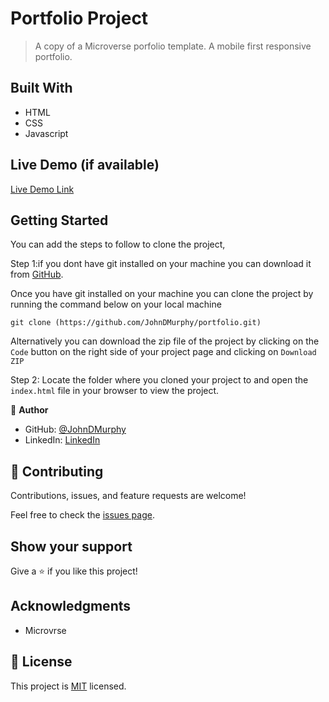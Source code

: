 # Portfolio Project

> A copy of a Microverse porfolio template. A mobile first responsive portfolio.

## Built With

- HTML
- CSS
- Javascript

## Live Demo (if available)

[Live Demo Link](https://johndmurphy.github.io/portfolio/)

## Getting Started

You can add the steps to follow to clone the project,

Step 1:if you dont have git installed on your machine you can download it from [GitHub](https://git-scm.com/downloads).

Once you have git installed on your machine you can clone the project by running the command below on your local machine

`git clone (https://github.com/JohnDMurphy/portfolio.git)`

Alternatively you can download the zip file of the project by clicking on the `Code` button on the right side of your project page and clicking on `Download ZIP`

Step 2: Locate the folder where you cloned your project to and open the `index.html` file in your browser to view the project.

👤 **Author**

- GitHub: [@JohnDMurphy](https://github.com/JohnDMurphy)
- LinkedIn: [LinkedIn](https://linkedin.com/in/john-murphy-5020271b5)

## 🤝 Contributing

Contributions, issues, and feature requests are welcome!

Feel free to check the [issues page](../../issues/).

## Show your support

Give a ⭐️ if you like this project!

## Acknowledgments

- Microvrse

## 📝 License

This project is [MIT](./MIT.md) licensed.
